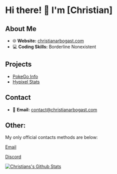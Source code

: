 # Hi there! 👋 I'm [Christian]
## About Me

- 🌐 **Website:** [christianarbogast.com](https://christianarbogast.com)
- 💻 **Coding Skills:** Borderline Nonexistent
  
## Projects

- [PokeGo Info](https://pokego.info)
- [Hypixel Stats](https://hypixelstats.xyz)

## Contact

- 📧 **Email:** [contact@christianarbogast.com](mailto:contact@christianarbogast.com)

## Other:
My only official contacts methods are below:

[Email](mailto:contact@christianarbogast.com)

[Discord](https://discord.com/users/1202365847914688512)


<a href="https://github.com/chrisarbogast">
  <img align="center" src="https://github-readme-stats.vercel.app/api?username=chrisarbogast&show_icons=true&hide=contribs,prs&cache_seconds=10&theme=midnight-purple" alt="Christians's Github Stats" />
</a>
